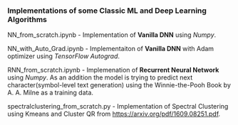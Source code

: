 ### Implementations of some Classic ML and Deep Learning Algorithms
NN_from_scratch.ipynb - Implementation of **Vanilla DNN** using _Numpy_.

NN_with_Auto_Grad.ipynb - Implementaiton of **Vanilla DNN** with Adam optimizer using _TensorFlow Autograd_.

RNN_from_scratch.ipynb - Implemenation of **Recurrent Neural Network** using _Numpy_. As an addition the model is trying to predict next character(symbol-level text generation) using the 
Winnie-the-Pooh Book by A. A. Milne as a training data.
 
spectralclustering_from_scratch.py - Implementation of Spectral Clustering using Kmeans and Cluster QR from https://arxiv.org/pdf/1609.08251.pdf.

